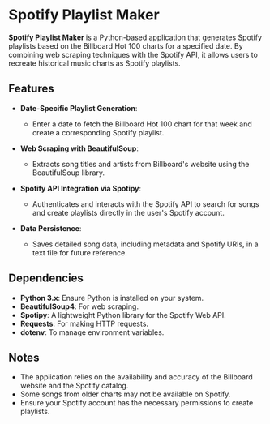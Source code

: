 # Spotify Playlist Maker

**Spotify Playlist Maker** is a Python-based application that generates Spotify playlists based on the Billboard Hot 100 charts for a specified date. By combining web scraping techniques with the Spotify API, it allows users to recreate historical music charts as Spotify playlists.

## Features

- **Date-Specific Playlist Generation**: 
  - Enter a date to fetch the Billboard Hot 100 chart for that week and create a corresponding Spotify playlist.
  
- **Web Scraping with BeautifulSoup**: 
  - Extracts song titles and artists from Billboard's website using the BeautifulSoup library.
  
- **Spotify API Integration via Spotipy**: 
  - Authenticates and interacts with the Spotify API to search for songs and create playlists directly in the user's Spotify account.
  
- **Data Persistence**: 
  - Saves detailed song data, including metadata and Spotify URIs, in a text file for future reference.

## Dependencies

- **Python 3.x**: Ensure Python is installed on your system.
- **BeautifulSoup4**: For web scraping.
- **Spotipy**: A lightweight Python library for the Spotify Web API.
- **Requests**: For making HTTP requests.
- **dotenv**: To manage environment variables.

## Notes

- The application relies on the availability and accuracy of the Billboard website and the Spotify catalog.
- Some songs from older charts may not be available on Spotify.
- Ensure your Spotify account has the necessary permissions to create playlists.
